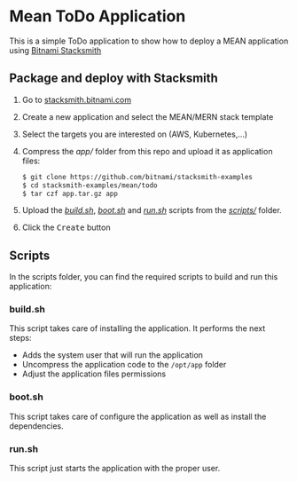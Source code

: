 # Mean ToDo Application

This is a simple ToDo application to show how to deploy a MEAN application using [Bitnami Stacksmith](stacksmith.bitnami.com)

## Package and deploy with Stacksmith

1. Go to [stacksmith.bitnami.com](https://stacksmith.bitnami.com)
2. Create a new application and select the MEAN/MERN stack template
3. Select the targets you are interested on (AWS, Kubernetes,...)
4. Compress the _app/_ folder from this repo and upload it as application files:

   ```bash
   $ git clone https://github.com/bitnami/stacksmith-examples
   $ cd stacksmith-examples/mean/todo
   $ tar czf app.tar.gz app
   ```

5. Upload the [_build.sh_](scripts/build.sh), [_boot.sh_](scripts/boot.sh) and [_run.sh_](scripts/run.sh) scripts from the [_scripts/_](scripts/) folder.
6. Click the <kbd>Create</kbd> button

## Scripts

In the scripts folder, you can find the required scripts to build and run this application:

### build.sh

This script takes care of installing the application. It performs the next steps:

* Adds the system user that will run the application
* Uncompress the application code to the `/opt/app` folder
* Adjust the application files permissions

### boot.sh

This script takes care of configure the application as well as install the dependencies.

### run.sh

This script just starts the application with the proper user.
